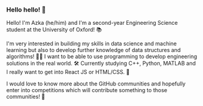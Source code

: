 ### Hello hello! 👋

<!--
**azkadz/azkadz** is a ✨ _special_ ✨ repository because its `README.md` (this file) appears on your GitHub profile.

Here are some ideas to get you started:


- 🔭 I’m currently working on ...
- 🌱 I’m currently learning ...
- 👯 I’m looking to collaborate on ...
- 🤔 I’m looking for help with ...
- 💬 Ask me about ...
- 📫 How to reach me: ...
- 😄 Pronouns: ...
- ⚡ Fun fact: ...
-->

Hello! I'm Azka (he/him) and I'm a second-year Engineering Science student at the University of Oxford! 📚 

I'm very interested in building my skills in data science and machine learning but also to develop further knowledge of data structures and algorithms! 👨‍💻 
I want to be able to use programming to develop engineering solutions in the real world. 🛠️ 
Currently studying C++, Python, MATLAB and I really want to get into React JS or HTML/CSS. 💭 

I would love to know more about the GitHub communities and hopefully enter into competitions which will contribute something to those communities! 🤝 

